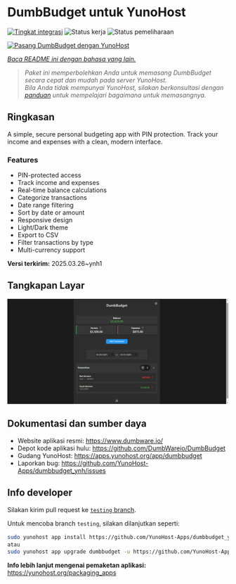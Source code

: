 <!--
N.B.: README ini dibuat secara otomatis oleh <https://github.com/YunoHost/apps/tree/master/tools/readme_generator>
Ini TIDAK boleh diedit dengan tangan.
-->

# DumbBudget untuk YunoHost

[![Tingkat integrasi](https://apps.yunohost.org/badge/integration/dumbbudget)](https://ci-apps.yunohost.org/ci/apps/dumbbudget/)
![Status kerja](https://apps.yunohost.org/badge/state/dumbbudget)
![Status pemeliharaan](https://apps.yunohost.org/badge/maintained/dumbbudget)

[![Pasang DumbBudget dengan YunoHost](https://install-app.yunohost.org/install-with-yunohost.svg)](https://install-app.yunohost.org/?app=dumbbudget)

*[Baca README ini dengan bahasa yang lain.](./ALL_README.md)*

> *Paket ini memperbolehkan Anda untuk memasang DumbBudget secara cepat dan mudah pada server YunoHost.*  
> *Bila Anda tidak mempunyai YunoHost, silakan berkonsultasi dengan [panduan](https://yunohost.org/install) untuk mempelajari bagaimana untuk memasangnya.*

## Ringkasan

A simple, secure personal budgeting app with PIN protection. Track your income and expenses with a clean, modern interface.

### Features

- PIN-protected access
- Track income and expenses
- Real-time balance calculations
- Categorize transactions
- Date range filtering
- Sort by date or amount
- Responsive design
- Light/Dark theme
- Export to CSV
- Filter transactions by type
- Multi-currency support


**Versi terkirim:** 2025.03.26~ynh1

## Tangkapan Layar

![Tangkapan Layar pada DumbBudget](./doc/screenshots/screenshot.png)

## Dokumentasi dan sumber daya

- Website aplikasi resmi: <https://www.dumbware.io/>
- Depot kode aplikasi hulu: <https://github.com/DumbWareio/DumbBudget>
- Gudang YunoHost: <https://apps.yunohost.org/app/dumbbudget>
- Laporkan bug: <https://github.com/YunoHost-Apps/dumbbudget_ynh/issues>

## Info developer

Silakan kirim pull request ke [`testing` branch](https://github.com/YunoHost-Apps/dumbbudget_ynh/tree/testing).

Untuk mencoba branch `testing`, silakan dilanjutkan seperti:

```bash
sudo yunohost app install https://github.com/YunoHost-Apps/dumbbudget_ynh/tree/testing --debug
atau
sudo yunohost app upgrade dumbbudget -u https://github.com/YunoHost-Apps/dumbbudget_ynh/tree/testing --debug
```

**Info lebih lanjut mengenai pemaketan aplikasi:** <https://yunohost.org/packaging_apps>
